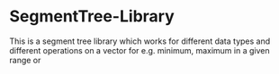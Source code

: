 # SegmentTree-Library
This is a segment tree library which works for different data types and different operations on a vector for e.g. minimum, maximum in a given range or 
